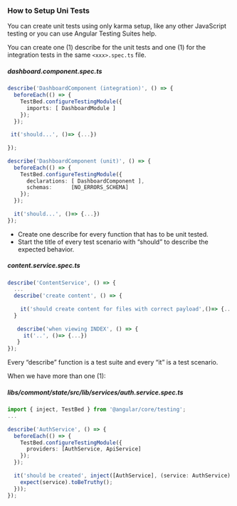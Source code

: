 ### How to Setup Uni Tests

You can create unit tests using only karma setup, like any other JavaScript testing or you can use Angular Testing Suites help.

You can create one (1) describe for the unit tests and one (1) for the integration tests in the same `<xxx>.spec.ts` file. 

##### dashboard.component.spec.ts

```ts
describe('DashboardComponent (integration)', () => {
  beforeEach(() => {
    TestBed.configureTestingModule({
      imports: [ DashboardModule ]
    });
  });
  
 it('should...', ()=> {...})
​
});
​
describe('DashboardComponent (unit)', () => {
  beforeEach(() => {
    TestBed.configureTestingModule({
      declarations: [ DashboardComponent ],
      schemas:      [NO_ERRORS_SCHEMA]
    });
  });
​
  it('should...', ()=> {...})
});
```

* Create one describe for every function that has to be unit tested.
* Start the title of every test scenario with “should” to describe the expected behavior.

##### content.service.spec.ts

```ts
describe('ContentService', () => {
  ...
  describe('create content', () => {
​
    it('should create content for files with correct payload',()=> {...})  
  }
  
   describe('when viewing INDEX', () => {
     it('..', ()=> {...})
   }
});
```

Every “describe” function is a test suite and every “it” is a test scenario. 

When we have more than one (1):

##### libs/commont/state/src/lib/services/auth.service.spec.ts

```ts
import { inject, TestBed } from '@angular/core/testing';
...
​
describe('AuthService', () => {
  beforeEach(() => {
    TestBed.configureTestingModule({
      providers: [AuthService, ApiService]
    });
  });
​
  it('should be created', inject([AuthService], (service: AuthService) => {
    expect(service).toBeTruthy();
  }));
});
```
